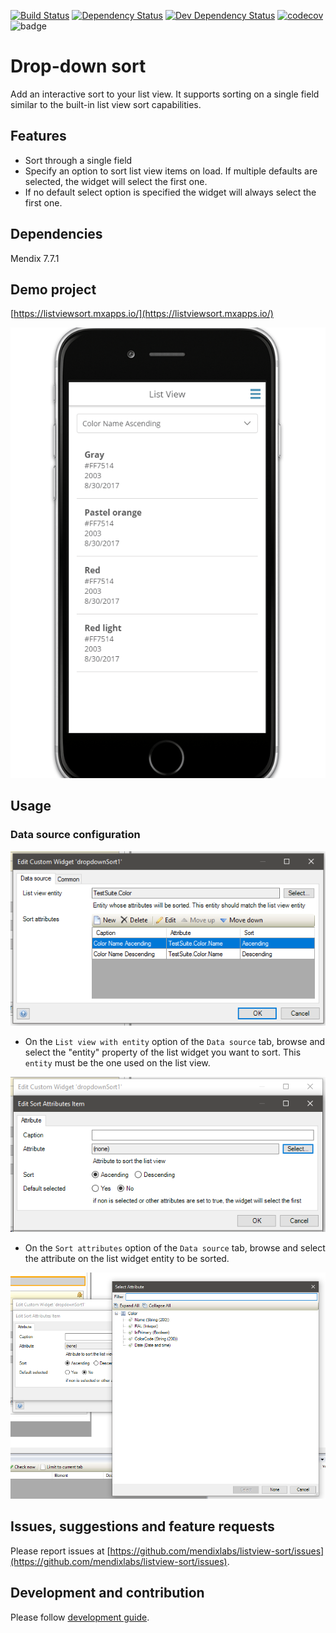 [![Build Status](https://travis-ci.org/mendixlabs/listview-filter.svg?branch=master)](https://travis-ci.org/mendixlabs/listview-filter)
[![Dependency Status](https://david-dm.org/mendixlabs/listview-filter.svg)](https://david-dm.org/mendixlabs/listview-filter)
[![Dev Dependency Status](https://david-dm.org/mendixlabs/listview-filter.svg#info=devDependencies)](https://david-dm.org/mendixlabs/listview-filter#info=devDependencies)
[![codecov](https://codecov.io/gh/mendixlabs/listview-filter/branch/master/graph/listview-filter.svg)](https://codecov.io/gh/mendixlabs/listview-filter)
![badge](https://img.shields.io/badge/mendix-7.7.1-green.svg)

# Drop-down sort

Add an interactive sort to your list view.
It supports sorting on a single field similar to the built-in list view sort capabilities.

## Features
* Sort through a single field
* Specify an option to sort list view items on load. If multiple defaults are selected, the widget will select the first one.
* If no default select option is specified the widget will always select the first one.

## Dependencies
Mendix 7.7.1

## Demo project

[https://listviewsort.mxapps.io/](https://listviewsort.mxapps.io/)

![Demo](/assets/demo.gif)

## Usage

### Data source configuration

![Data source](/assets/Datasource.png)
 - On the `List view with entity` option of the `Data source` tab, browse and 
 select the "entity" property of the list widget you want to sort.
 This `entity` must be the one used on the list view.
 
 ![Data source](/assets/SortAttributes.png)
 
 - On the `Sort attributes` option of the `Data source` tab, browse and 
 select the attribute on the list widget entity to be sorted. 
 
 
 ![Data source](/assets/SortAttributesItems.png)

## Issues, suggestions and feature requests
Please report issues at [https://github.com/mendixlabs/listview-sort/issues](https://github.com/mendixlabs/listview-sort/issues).


## Development and contribution
Please follow [development guide](/development.md).
